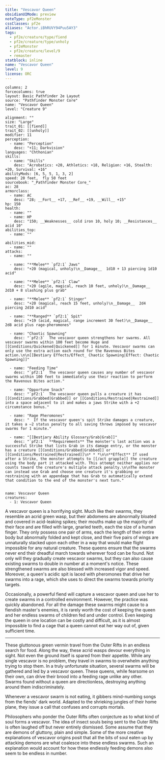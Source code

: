 ```yaml
---
title: "Vescavor Queen"
obsidianUIMode: preview
noteType: pf2eMonster
cssClasses: pf2e
aliases: "Actor.iBhRUVY94Puu5AY3" 
tags:
  - pf2e/creature/type/fiend
  - pf2e/creature/type/unholy
  - pf2eMonster
  - pf2e/creature/level/9
  - remaster
statblock: inline
name: "Vescavor Queen"
level: 9
license: ORC
---
```


```statblock
columns: 2
forcecolumns: true
layout: Basic Pathfinder 2e Layout
source: "Pathfinder Monster Core"
name: "Vescavor Queen"
level: "Creature 9"

alignment: ""
size: "Large"
trait_01: [[fiend]]
trait_02: [[unholy]]
modifier: 11
perception:
  - name: "Perception"
    desc: "+11; Darkvision"
languages: "Chthonian"
skills:
  - name: "Skills"
    desc: "Acrobatics: +20, Athletics: +18, Religion: +16, Stealth: +20, Survival: +16"
abilityMods: [6, 5, 5, 1, 3, 2]
speed: 20 feet,  fly 50 feet
sourcebook: "_Pathfinder Monster Core_"
ac: 28
armorclass:
  - name: AC
    desc: "28; __Fort__ +17, __Ref__ +19, __Will__ +15"
hp: 150
health:
  - name: ""
  - name: HP
    desc: "150; __Weaknesses__ cold iron 10, holy 10; __Resistances__ acid 10"
abilities_top:
  - name: ""

abilities_mid:
  - name: ""
attacks:
  - name: ""

  - name: "**Melee** `pf2:1` Jaws"
    desc: "+20 (magical, unholy)\n__Damage__  1d10 + 13 piercing 1d10 acid"

  - name: "**Melee** `pf2:1` Claw"
    desc: "+20 (agile, magical, reach 10 feet, unholy)\n__Damage__  2d10 + 8 slashing plus grab"

  - name: "**Melee** `pf2:1` Stinger"
    desc: "+20 (magical, reach 15 feet, unholy)\n__Damage__  2d4 piercing 2d10 acid"

  - name: "**Ranged** `pf2:1` Spit"
    desc: "+19 (acid, magical, range increment 30 feet)\n__Damage__  2d8 acid plus rage-pheromones"

  - name: "Chaotic Spawning"
    desc: "`pf2:3`  The vescavor queen strengthens her swarms. All vescavor swarms within 100 feet become Huge and [[Conditions/Quickened|Quickened]] for 1 minute. Vescavor swarms can only use the extra action each round for the Ravenous Bites action.\n\n[[Bestiary Effects/Effect_ Chaotic Spawning|Effect: Chaotic Spawning]]"

  - name: "Feeding Time"
    desc: "`pf2:1`  The vescavor queen causes any number of vescavor swarms within 100 feet to immediately use their reaction to perform the Ravenous Bites action."

  - name: "Opportune Snack"
    desc: "`pf2:1`  The vescavor queen pulls a creature it has [[Conditions/Grabbed|Grabbed]] or [[Conditions/Restrained|Restrained]] into a space adjacent to it and makes a jaws Strike with a +2 circumstance bonus."

  - name: "Rage Pheromones"
    desc: "  If the vescavor queen's spit Strike damages a creature, it takes a –2 status penalty to all saving throws imposed by vescavor swarms for 1 minute."

  - name: "[[Bestiary Ability Glossary/Grab|Grab]]"
    desc: "`pf2:1`  **Requirements** The monster's last action was a successful Strike that lists Grab in its damage entry, or the monster has a creature [[Conditions/Grabbed|Grabbed]] or [[Conditions/Restrained|Restrained]]\n* * *\n\n**Effect** If used after a Strike, the monster attempts to [[/act grapple]] the creature using the body part it attacked with. This attempt neither applies nor counts toward the creature's multiple attack penalty.\n\nThe monster can instead use Grab and choose one creature it's grabbing or restraining with an appendage that has Grab to automatically extend that condition to the end of the monster's next turn."
 
```

```encounter-table
name: Vescavor Queen
creatures:
  - 1: Vescavor Queen
```



A vescavor queen is a horrifying sight. Much like their swarms, they resemble an acrid green wasp, but their abdomens are abnormally bloated and covered in acid-leaking spikes; their mouths make up the majority of their face and are filled with large, gnarled teeth, each the size of a human finger. They only possess one pair of arms, each the length of their entire body but abnormally folded and kept close, and their five pairs of wings are unnaturally stacked upon each other in a way that would make flight impossible for any natural creature. These queens ensure that the swarms never end their dreadful march towards wherever food can be found. Not only will they gradually create vescavor swarms, but they can also cause existing swarms to double in number at a moment's notice. These strengthened swarms are also blessed with increased vigor and speed. Moreover, a queen's acidic spit is laced with pheromones that drive her swarms into a rage, which she uses to direct the swarms towards priority targets.

Occasionally, a powerful fiend will capture a vescavor queen and use her to create swarms in a controlled environment. However, the practice was quickly abandoned. For all the damage these swarms might cause to a fiendish master's enemies, it is rarely worth the cost of keeping the queen and her endless swarms of children fed and under control. Even keeping the queen in one location can be costly and difficult, as it is almost impossible to find a cage that a queen cannot eat her way out of, given sufficient time.

* * *

These gluttonous green vermin travel from the Outer Rifts in an endless search for food. Along the way, these acrid wasps devour everything in sight. Not even the ground itself is spared from their appetite. While any single vescavor is no problem, they travel in swarms to overwhelm anything trying to stop them. In a truly unfortunate situation, several swarms will be gathered and led by a vescavor queen. These queens, while fearsome on their own, can drive their brood into a feeding rage unlike any other. Swarms found without a queen are directionless, destroying anything around them indiscriminately.

Whenever a vescavor swarm is not eating, it gibbers mind-numbing songs from the fiends' dark world. Adapted to the shrieking jungles of their home plane, they issue a call that confuses and corrupts mortals.

Philosophers who ponder the Outer Rifts often conjecture as to what kind of soul forms a vescavor. The idea of insect souls being sent to the Outer Rifts is often laughed off but never entirely dismissed. Some assume that they are demons of gluttony, plain and simple. Some of the more creative explanations of vescavor origins posit that all the bits of soul eaten up by attacking demons are what coalesce into these endless swarms. Such an explanation would account for how these endlessly feeding demons also seem to be endless in number.
